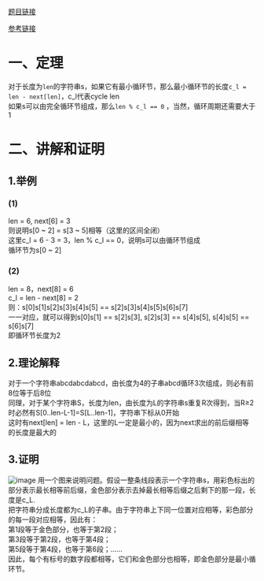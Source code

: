 [题目链接](https://www.luogu.com.cn/problem/P4391)  

[参考链接](https://www.codeleading.com/article/86882163737/)  
#  一、定理  
对于长度为```len```的字符串s，如果它有最小循环节，那么最小循环节的长度```c_l = len - next[len]```，c_l代表cycle len  
如果s可以由完全循环节组成，那么```len % c_l == 0``` ，当然，循环周期还需要大于1  

# 二、讲解和证明  
## 1.举例  
### (1)  
len = 6, next[6] = 3  
则说明s[0 ~ 2] = s[3 ~ 5]相等（这里的区间全闭）  
这里c_l = 6 - 3 = 3，len % c_l == 0，说明s可以由循环节组成  
循环节为s[0 ~ 2]  

### (2)  
len = 8，next[8] = 6  
c_l = len - next[8] = 2  
则：s[0]s[1]s[2]s[3]s[4]s[5] == s[2]s[3]s[4]s[5]s[6]s[7]  
一一对应，就可以得到s[0]s[1] == s[2]s[3], s[2]s[3] == s[4]s[5], s[4]s[5] == s[6]s[7]  
即循环节长度为2  

## 2.理论解释  
对于一个字符串abcdabcdabcd，由长度为4的子串abcd循环3次组成，则必有前8位等于后8位  
同理，对于某个字符串S，长度为len，由长度为L的字符串s重复R次得到，当R≥2时必然有S[0..len-L-1]=S[L..len-1]，字符串下标从0开始  
这时有next[len] = len - L，这里的L一定是最小的，因为next求出的前后缀相等的长度是最大的  

## 3.证明  
![image](https://user-images.githubusercontent.com/74122331/136538139-0c69e8ef-251e-4f3a-aef9-5e3cb5fa5fd7.png)
用一个图来说明问题。假设一整条线段表示一个字符串s，用彩色标出的部分表示最长相等前后缀，金色部分表示去掉最长相等后缀之后剩下的那一段，长度是c_L.  
把字符串分成长度都为c_L的子串。由于字符串上下同一位置对应相等，彩色部分的每一段对应相等，因此有：  
第1段等于金色部分，也等于第2段；  
第3段等于第2段，也等于第4段；  
第5段等于第4段，也等于第6段；......  
因此，每个有标号的数字段都相等，它们和金色部分也相等，即金色部分是最小循环节。  
